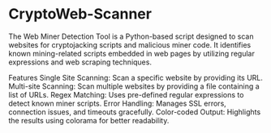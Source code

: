 # CryptoWeb-Scanner

The Web Miner Detection Tool is a Python-based script designed to scan websites for cryptojacking scripts and malicious miner code. It identifies known mining-related scripts embedded in web pages by utilizing regular expressions and web scraping techniques.

Features
Single Site Scanning: Scan a specific website by providing its URL.
Multi-site Scanning: Scan multiple websites by providing a file containing a list of URLs.
Regex Matching: Uses pre-defined regular expressions to detect known miner scripts.
Error Handling: Manages SSL errors, connection issues, and timeouts gracefully.
Color-coded Output: Highlights the results using colorama for better readability.
